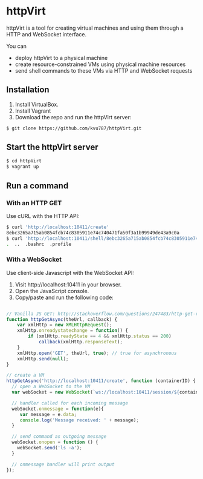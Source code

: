 # httpVirt

httpVirt is a tool for creating virtual machines and using them through a HTTP and WebSocket interface.

You can

* deploy httpVirt to a physical machine
* create resource-constrained VMs using physical machine resources
* send shell commands to these VMs via HTTP and WebSocket requests

## Installation

1. Install VirtualBox.
2. Install Vagrant
3. Download the repo and run the httpVirt server:

```bash
$ git clone https://github.com/kvu787/httpVirt.git
```

## Start the httpVirt server

```bash
$ cd httpVirt
$ vagrant up
```

## Run a command

### With an HTTP GET

Use cURL with the HTTP API:

```bash
$ curl 'http://localhost:10411/create'
8ebc3265a715ab0854fcb74c8305911e74c740471fa50f3a1b99949de43a9c0a
$ curl 'http://localhost:10411/shell/8ebc3265a715ab0854fcb74c8305911e74c740471fa50f3a1b99949de43a9c0a?command=ls%20-a'
.  ..  .bashrc  .profile
```

### With a WebSocket

Use client-side Javascript with the WebSocket API:

1. Visit http://localhost:10411 in your browser.
2. Open the JavaScript console.
3. Copy/paste and run the following code:

```javascript

// Vanilla JS GET: http://stackoverflow.com/questions/247483/http-get-request-in-javascript
function httpGetAsync(theUrl, callback) {
    var xmlHttp = new XMLHttpRequest();
    xmlHttp.onreadystatechange = function() {
        if (xmlHttp.readyState == 4 && xmlHttp.status == 200)
            callback(xmlHttp.responseText);
    }
    xmlHttp.open('GET', theUrl, true); // true for asynchronous
    xmlHttp.send(null);
}

// create a VM
httpGetAsync('http://localhost:10411/create', function (containerID) {
  // open a WebSocket to the VM
  var webSocket = new WebSocket(`ws://localhost:10411/session/${containerID}`);

  // handler called for each incoming message
  webSocket.onmessage = function(e){
     var message = e.data;
     console.log('Message received: ' + message);
  }

  // send command as outgoing message
  webSocket.onopen = function () {
    webSocket.send('ls -a');
  }

  // onmessage handler will print output
});
```
